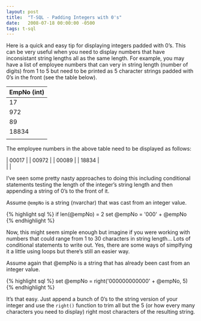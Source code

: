 ```yaml
---
layout: post
title:  "T-SQL - Padding Integers with 0's"
date:   2008-07-18 00:00:00 -0500
tags: t-sql
---
```


Here is a quick and easy tip for displaying integers padded with 0’s.  This can be very useful when you need to display numbers that have inconsistant string lengths all as the same length.  For example, you may have a list of employee numbers that can very in string length (number of digits) from 1 to 5 but need to be printed as 5 character strings padded with 0’s in the front (see the table below).

| EmpNo (int) |
| --- |
| 17 |
| 972 | 
| 89 |
| 18834 |
| |

The employee numbers in the above table need to be displayed as follows:

| 00017 |
| 00972 | 
| 00089 |
| 18834 |  
| | 

I’ve seen some pretty nasty approaches to doing this including conditional statements testing the length of the integer’s string length and then appending a string of 0’s to the front of it.

Assume `@empNo` is a string (nvarchar) that was cast from an integer value.

{% highlight sql %}
if len(@empNo) = 2
    set @empNo = '000' + @empNo
{% endhighlight %}

Now, this might seem simple enough but imagine if you were working with numbers that could range from 1 to 30 characters in string length… Lots of conditional statements to write out.  Yes, there are some ways of simplfying it a little using loops but there’s still an easier way.

Assume again that @empNo is a string that has already been cast from an integer value.

{% highlight sql %}
set @empNo = right('000000000000' + @empNo, 5)
{% endhighlight %}

It’s that easy.  Just append a bunch of 0’s to the string version of your integer and use the `right()` function to trim all but the 5 (or how every many characters you need to display) right most characters of the resulting string.